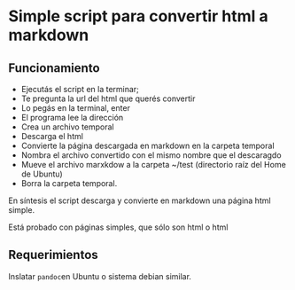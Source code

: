 # Simple script para convertir html a markdown

## Funcionamiento

- Ejecutás el script en la terminar;
- Te pregunta la url del html que querés convertir
- Lo pegás en la terminal, enter
- El programa lee la dirección
- Crea un archivo temporal
- Descarga el html
- Convierte la página descargada en markdown en la carpeta temporal
- Nombra el archivo convertido con el mismo nombre que el descaragdo
- Mueve el archivo marxkdow a la carpeta ~/test (directorio raíz del Home de Ubuntu)
- Borra la carpeta temporal.

En síntesis el script descarga y convierte en markdown una página html simple.

Está probado con páginas simples, que sólo son html o html

## Requerimientos

Inslatar `pandoc`en Ubuntu o sistema debian similar.
